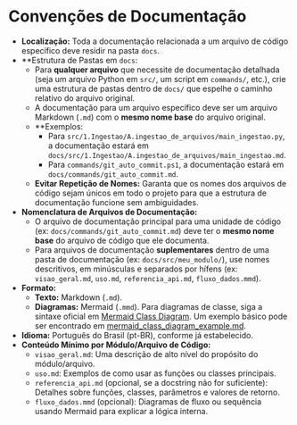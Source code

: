 # Convenções de Documentação

*   **Localização:** Toda a documentação relacionada a um arquivo de código específico deve residir na pasta `docs`.
*   **Estrutura de Pastas em `docs`:
    *   Para **qualquer arquivo** que necessite de documentação detalhada (seja um arquivo Python em `src/`, um script em `commands/`, etc.), crie uma estrutura de pastas dentro de `docs/` que espelhe o caminho relativo do arquivo original.
    *   A documentação para um arquivo específico deve ser um arquivo Markdown (`.md`) com o **mesmo nome base** do arquivo original.
    *   **Exemplos:
        *   Para `src/1.Ingestao/A.ingestao_de_arquivos/main_ingestao.py`, a documentação estará em `docs/src/1.Ingestao/A.ingestao_de_arquivos/main_ingestao.md`.
        *   Para `commands/git_auto_commit.ps1`, a documentação estará em `docs/commands/git_auto_commit.md`.
    *   **Evitar Repetição de Nomes:** Garanta que os nomes dos arquivos de código sejam únicos em todo o projeto para que a estrutura de documentação funcione sem ambiguidades.
*   **Nomenclatura de Arquivos de Documentação:**
    *   O arquivo de documentação principal para uma unidade de código (ex: `docs/commands/git_auto_commit.md`) deve ter o **mesmo nome base** do arquivo de código que ele documenta.
    *   Para arquivos de documentação **suplementares** dentro de uma pasta de documentação (ex: `docs/src/meu_modulo/`), use nomes descritivos, em minúsculas e separados por hífens (ex: `visao_geral.md`, `uso.md`, `referencia_api.md`, `fluxo_dados.mmd`).
*   **Formato:**
    *   **Texto:** Markdown (`.md`).
    *   **Diagramas:** Mermaid (`.mmd`). Para diagramas de classe, siga a sintaxe oficial em [Mermaid Class Diagram](https://mermaid.js.org/syntax/classDiagram.html). Um exemplo básico pode ser encontrado em [mermaid_class_diagram_example.md](mermaid_class_diagram_example.md).
*   **Idioma:** Português do Brasil (pt-BR), conforme já estabelecido.
*   **Conteúdo Mínimo por Módulo/Arquivo de Código:**
    *   `visao_geral.md`: Uma descrição de alto nível do propósito do módulo/arquivo.
    *   `uso.md`: Exemplos de como usar as funções ou classes principais.
    *   `referencia_api.md` (opcional, se a docstring não for suficiente): Detalhes sobre funções, classes, parâmetros e valores de retorno.
    *   `fluxo_dados.mmd` (opcional): Diagramas de fluxo ou sequência usando Mermaid para explicar a lógica interna.